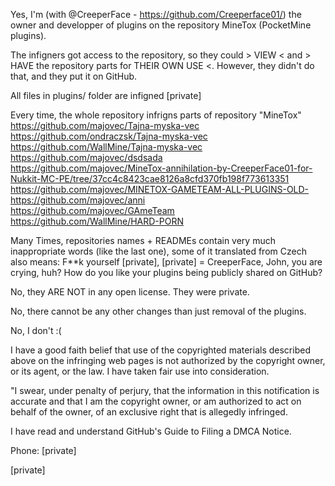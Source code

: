 Yes, I'm (with @CreeperFace - https://github.com/Creeperface01/) the owner and developper of plugins on the repository MineTox (PocketMine plugins).

The infigners got access to the repository, so they could > VIEW < and > HAVE the repository parts for THEIR OWN USE <. However, they didn't do that, and they put it on GitHub.

All files in plugins/ folder are infigned [private]

Every time, the whole repository infrigns parts of repository "MineTox"  
https://github.com/majovec/Tajna-myska-vec  
https://github.com/ondraczsk/Tajna-myska-vec  
https://github.com/WallMine/Tajna-myska-vec  
https://github.com/majovec/dsdsada  
https://github.com/majovec/MineTox-annihilation-by-CreeperFace01-for-Nukkit-MC-PE/tree/37cc4c8423cae8126a8cfd370fb198f773613351 
https://github.com/majovec/MINETOX-GAMETEAM-ALL-PLUGINS-OLD-  
https://github.com/majovec/anni  
https://github.com/majovec/GAmeTeam  
https://github.com/WallMine/HARD-PORN  

Many Times, repositories names + READMEs contain very much inappropriate words (like the last one),
some of it translated from Czech also means: F**k yourself [private], [private] = CreeperFace, John, you are crying, huh? How do you like your plugins being publicly shared on GitHub?

No, they ARE NOT in any open license. They were private.

No, there cannot be any other changes than just removal of the plugins.

No, I don't :(

I have a good faith belief that use of the copyrighted materials described above on the infringing web pages is not authorized by the copyright owner, or its agent, or the law. I have taken fair use into consideration.

"I swear, under penalty of perjury, that the information in this notification is accurate and that I am the copyright owner, or am authorized to act on behalf of the owner, of an exclusive right that is allegedly infringed.

I have read and understand GitHub's Guide to Filing a DMCA Notice.

Phone: [private]

[private]
